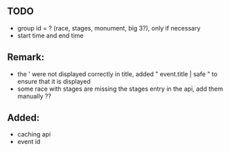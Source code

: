
## TODO
- group id = ? (race, stages, monument, big 3?), only if necessary 
- start time and end time

## Remark:
- the ' were not displayed correctly in title, added " event.title | safe " to ensure that it is displayed
- some race with stages are missing the stages entry in the api, add them manually ??


## Added:
- caching api
- event id
